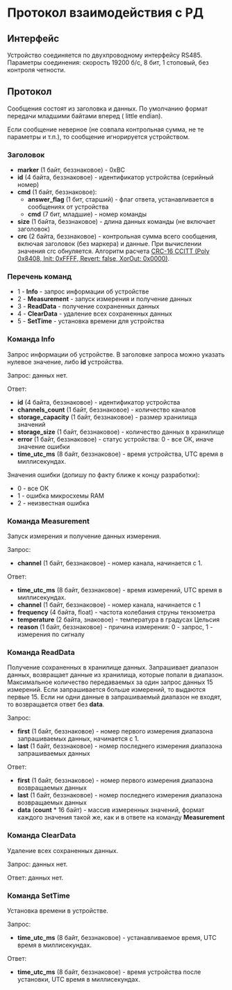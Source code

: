 # Протокол взаимодействия с РД

## Интерфейс

Устройство соединяется по двухпроводному интерфейсу RS485. Параметры соединения: скорость 19200 б/с, 8 бит, 1 стоповый, без контроля четности.



## Протокол

Сообщения состоят из заголовка и данных. По умолчанию формат передачи младшими байтами вперед ( little endian).

Если сообщение неверное (не совпала контрольная сумма, не те параметры и т.п.), то сообщение игнорируется устройством.



### Заголовок

-  **marker** (1 байт, беззнаковое) - 0xBC
-  **id** (4 байта, беззнаковое) - идентификатор устройства (серийный номер)
- **cmd** (1 байт, беззнаковое):
  - **answer_flag** (1 бит, старший) - флаг ответа, устанавливается в сообщениях от устройства
  - **cmd** (7 бит, младшие) - номер команды
- **size** (1 байта, беззнаковое) - длина данных команды (не включает заголовок)
- **crc** (2 байта, беззнаковое) - контрольная сумма всего сообщения, включая заголовок (без 
  маркера) и 
  данные. При вычислении значения crc обнуляется. Алгоритм расчета [CRC-16 CCITT (Poly 0x8408, Init: 0xFFFF, Revert: false, XorOut: 0x0000)](https://ru.wikibooks.org/wiki/%D0%A0%D0%B5%D0%B0%D0%BB%D0%B8%D0%B7%D0%B0%D1%86%D0%B8%D0%B8_%D0%B0%D0%BB%D0%B3%D0%BE%D1%80%D0%B8%D1%82%D0%BC%D0%BE%D0%B2/%D0%A6%D0%B8%D0%BA%D0%BB%D0%B8%D1%87%D0%B5%D1%81%D0%BA%D0%B8%D0%B9_%D0%B8%D0%B7%D0%B1%D1%8B%D1%82%D0%BE%D1%87%D0%BD%D1%8B%D0%B9_%D0%BA%D0%BE%D0%B4).

  

### Перечень команд

- 1 - **Info** - запрос информации об устройстве
- 2 - **Measurement** - запуск измерения и получение данных
- 3 - **ReadData** - получение сохраненных данных
- 4 - **ClearData** - удаление всех сохраненных данных
- 5 - **SetTime** - установка времени для устройства



### Команда Info

Запрос информации об устройстве. В заголовке запроса можно указать нулевое значение, либо **id** устройства.

Запрос: данных нет.

Ответ:

- **id** (4 байта, беззнаковое) - идентификатор устройства
- **channels_count** (1 байт, беззнаковое) - количество каналов
- **storage_capacity** (1 байт, беззнаковое) - размер хранилища значений
- **storage_size** (1 байт, беззнаковое) - количество данных в хранилище
- **error** (1 байт, беззнаковое) - статус устройства: 0 - все ОК, иначе значение ошибки
- **time_utc_ms** (8 байт, беззнаковое) - время устройства, UTC время в миллисекундах.

Значения ошибки (допишу по факту ближе к концу разработки):

- 0 - все ОК
- 1 - ошибка микросхемы RAM
- 2 - неизвестная ошибка


### Команда Measurement

Запуск измерения и получение данных измерения.

Запрос:

- **channel** (1 байт, беззнаковое) - номер канала, начинается с 1.

Ответ:

- **time_utc_ms** (8 байт, беззнаковое) - время измерений, UTC время в миллисекундах.
- **channel** (1 байт, беззнаковое) - номер канала, начинается с 1
- **frequency** (4 байта, float) - частота колебания струны тензометра
- **temperature** (2 байта, знаковое) - температура в градусах Цельсия
- **reason** (1 байт, беззнаковое) - причина измерения: 0 - запрос, 1 - измерения по сигналу



### Команда ReadData

Получение сохраненных в хранилище данных. Запрашивает диапазон данных, возвращает данные из 
хранилища, которые попали в диапазон. Максимальное количество передаваемых за один запрос данных 
15 измерений. Если запрашивается больше измерений, то выдаются первые 15. Если ни одни данные 
в запрашиваемый диапазон не входят, то возвращается ответ без **data**.

Запрос: 

- **first** (1 байт, беззнаковое) - номер первого измерения диапазона запрашиваемых данных, начинается с 1.
- **last** (1 байт, беззнаковое) - номер последнего измерения диапазона запрашиваемых данных

Ответ:

- **first** (1 байт, беззнаковое) - номер первого измерения диапазона возвращаемых данных
- **last** (1 байт, беззнаковое) - номер последнего измерения диапазона возвращаемых данных
- **data** (**count** * 16 байт) - массив измеренных значений, формат каждого значения такой же, как и в ответе на команду **Measurement**



### Команда ClearData

Удаление всех сохраненных данных.

Запрос: данных нет.

Ответ: данных нет.



### Команда SetTime

Установка времени в устройстве.

Запрос:

- **time_utc_ms** (8 байт, беззнаковое) - устанавливаемое время, UTC время в миллисекундах.

Ответ:

- **time_utc_ms** (8 байт, беззнаковое) - время устройства после установки, UTC время в миллисекундах.





